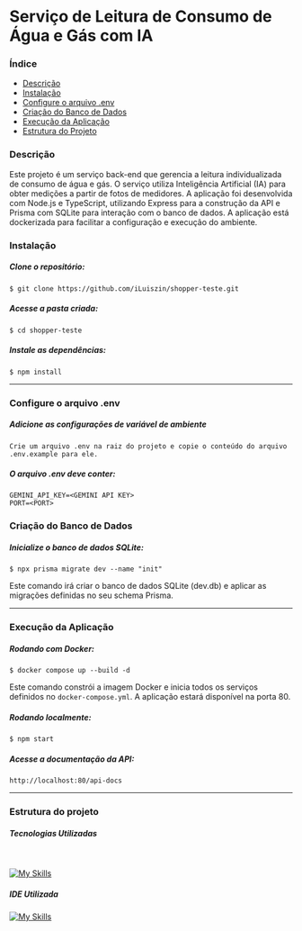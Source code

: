 # Serviço de Leitura de Consumo de Água e Gás com IA

### Índice

<ul> 
<a href="#descrição"><li>Descrição</li></a> 
<a href="#instalação"><li>Instalação</li></a> 
<a href="#configure-o-arquivo-env"><li>Configure o arquivo .env</li></a>
 <a href="#criação-do-banco-de-dados"><li>Criação do Banco de Dados</li></a> 
 <a href="#execução-da-aplicação"><li>Execução da Aplicação</li></a> 
  <a href="#estrutura-do-projeto"><li>Estrutura do Projeto</li></a> 
  </ul>

### Descrição

Este projeto é um serviço back-end que gerencia a leitura individualizada de consumo de água e gás. O serviço utiliza Inteligência Artificial (IA) para obter medições a partir de fotos de medidores. A aplicação foi desenvolvida com Node.js e TypeScript, utilizando Express para a construção da API e Prisma com SQLite para interação com o banco de dados. A aplicação está dockerizada para facilitar a configuração e execução do ambiente.

### Instalação

##### Clone o repositório:

```
$ git clone https://github.com/iLuiszin/shopper-teste.git
```

##### Acesse a pasta criada:

```
$ cd shopper-teste
```

##### Instale as dependências:

```
$ npm install
```

---

### Configure o arquivo .env

##### Adicione as configurações de variável de ambiente

```
Crie um arquivo .env na raiz do projeto e copie o conteúdo do arquivo .env.example para ele.
```

##### O arquivo .env deve conter:

```
GEMINI_API_KEY=<GEMINI API KEY>
PORT=<PORT>
```

### Criação do Banco de Dados

##### Inicialize o banco de dados SQLite:

```
$ npx prisma migrate dev --name "init"
```
Este comando irá criar o banco de dados SQLite (dev.db) e aplicar as migrações definidas no seu schema Prisma.

---

### Execução da Aplicação

##### Rodando com Docker:

```
$ docker compose up --build -d
```
Este comando constrói a imagem Docker e inicia todos os serviços definidos no `docker-compose.yml`. A aplicação estará disponível na porta 80.

##### Rodando localmente:

```
$ npm start
```

##### Acesse a documentação da API:

```
http://localhost:80/api-docs
```

---

### Estrutura do projeto

##### Tecnologias Utilizadas

<div style="display: inline_block"><br>

[![My Skills](https://skillicons.dev/icons?i=nodejs,express,mongodb,typescript,docker,jest)](https://skillicons.dev)

</div>

##### IDE Utilizada

<div>

[![My Skills](https://skillicons.dev/icons?i=vscode)](https://skillicons.dev)

</div>
